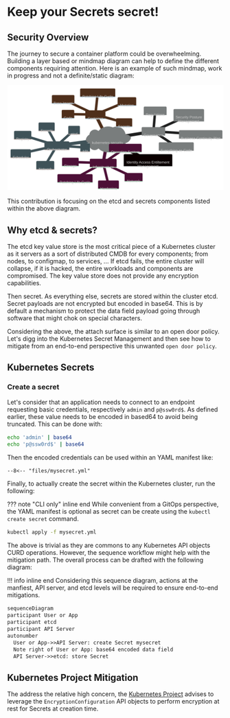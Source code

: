 
# Keep your Secrets secret!

## Security Overview
The journey to secure a container platform could be overwheelming. Building a layer based or mindmap diagram can help to define the different components requiring attention. Here is an example of such mindmap, work in progress and not a definite/static diagram:

![](../images/mermaid-diagram-2022-12-28-131205.svg)


<!-- 
This is the mermaid.js manifest for the mindmap diagram
 ```mermaid
mindmap
  kubernetes security
    Governance 
      Everything as Code
      Regulations
      Business Continuity Plan 
      Security Posture Management
    Identity Access Entiltement Management
    Infrastructure 
      Operating System 
      Hardening 
      Patching Life Cycle
      Network
      Storage 
    Orchestrator 
      API
      etcd
      Scheduler 
      Network
      Registry
      Secrets
    Container
      Base Image
      Patching Life Cycle
      Code
      Mutation
      Secrets 
``` -->

This contribution is focusing on the etcd and secrets components listed within the above diagram. 

## Why etcd & secrets?

The etcd key value store is the most critical piece of a Kubernetes cluster as it servers as a sort of distributed CMDB for every components; from nodes, to configmap, to services, ... If etcd fails, the entire cluster will collapse, if it is hacked, the entire workloads and components are compromised. The key value store does not provide any encryption capabilities. 

Then secret. As everything else, secrets are stored within the cluster etcd. Secret payloads are not encrypted but encoded in base64. This is by default a mechanism to protect the data field payload going through software that might chok on special characters.  

Considering the above, the attach surface is similar to an open door policy. Let's digg into the Kubernetes Secret Management and then see how to mitigate from an end-to-end perspective this unwanted ```open door policy```.

## Kubernetes Secrets 

### Create a secret
Let's consider that an application needs to connect to an endpoint requesting basic credentials, respectively ```admin``` and ```p@ssw0rd$```. As defined earlier, these value needs to be encoded in based64 to avoid being truncated. This can be done with:

```bash title="credential base64 encoding"
echo 'admin' | base64
echo 'p@ssw0rd$' | base64
```

Then the encoded credentials can be used within an YAML manifest like:  

``` title="mysecret.yml"
--8<-- "files/mysecret.yml"
```

Finally, to actually create the secret within the Kubernetes cluster, run the following:

??? note "CLI only" inline end
    While convenient from a GitOps perspective, the YAML manifest is optional as secret can be create using the ```kubectl create secret``` command.

```bash title="create a secret based on a YAML manifest" 
kubectl apply -f mysecret.yml
```

The above is trivial as they are commons to any Kubernetes API objects CURD operations. However, the sequence workflow might help with the mitigation path. The overall process can be drafted with the following diagram:  

!!! info inline end
    Considering this sequence diagram, actions at the manfiest, API server, and etcd levels will be required to ensure end-to-end mitigations.
 
```mermaid
sequenceDiagram
participant User or App
participant etcd
participant API Server
autonumber
  User or App->>API Server: create Secret mysecret
  Note right of User or App: base64 encoded data field
  API Server->>etcd: store Secret
```

   

## Kubernetes Project Mitigation 

The address the relative high concern, the [Kubernetes Project](https://kubernetes.io/docs/tasks/administer-cluster/encrypt-data/) advises to leverage the ```EncryptionConfiguration``` API objects to perform encryption at rest for Secrets at creation time. 

